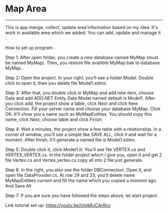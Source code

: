 # Map Area 
------------------------------------
This is app mange, collect, update area'information based on my idea. It's work in available area which we added. You can add, update and manage it . 	
  
  
How to set up program . 


Step 1: After open folder, you create a new database named MyMap (must be named MyMap). Then, you restore file availible MyMap.bak to database MyMap . 
  
Step 2: Open the project. In your right, you’ll see a folder Model. Double click to open it, then you delete file Model1.edmx.
  
Step 3: After that, you double click in MyMap and add new item, choose Data and add ADO.NET Entity Data Model named default is Model1. After you click add, the project show a table, click Next and click New Connection. Fill your server name and choose your database MyMap. Click OK. It’ll show you a name such as MyMapEntities. You should copy this name, click Next, choose table and click Finish. 


Step 4: Wait a minutes, the project show a few table with a relationship. In a corner of window, you’ll see a simple like SAVE ALL, click it and wait for a moment. After finish, it’ll generate a named file is Model1.edmx. 


Step 5: Double click it, click Model1.tt. You’ll see file VERTEX.cs and VERTEX_VERTEX.cs. In the folder project which I give you, open it and get 2 file Vertex.cs and Vertex_vertex.cs copy all into 2 file just generate. 


Step 6: In the right, you also see the folder DBConnection. Open it, and open file DataProvider.cs. At row 29 and 33, you’ll delete name MyMapEntities current and fill the name which you copied a moment ago. And Save All
 
 
Step 7: If you are sure you have followed the steps above, let start project. 


Link tutorial set up: https://youtu.be/UmkRJCArRcc

